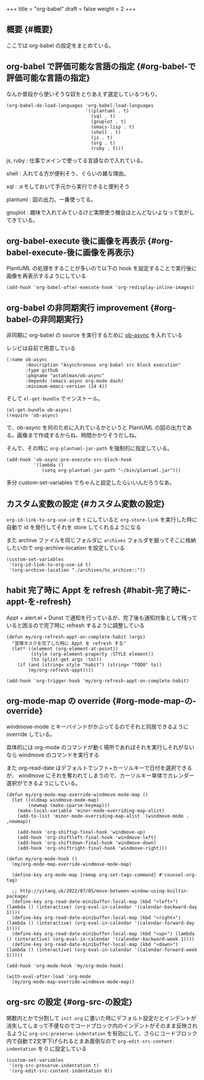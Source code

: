 +++
title = "org-babel"
draft = false
weight = 2
+++

## 概要 {#概要}

ここでは org-babel の設定をまとめている。


## org-babel で評価可能な言語の指定 {#org-babel-で評価可能な言語の指定}

なんか普段から使いそうな奴をとりあえず選定しているつもり。

```emacs-lisp
(org-babel-do-load-languages 'org-babel-load-languages
                             '((plantuml . t)
                               (sql . t)
                               (gnuplot . t)
                               (emacs-lisp . t)
                               (shell . t)
                               (js . t)
                               (org . t)
                               (ruby . t)))
```

js, ruby
: 仕事でメインで使ってる言語なので入れている。

shell
: 入れてる方が便利そう、ぐらいの雑な理由。

sql
: メモしておいて手元から実行できると便利そう

plantuml
: 図の出力。一番使ってる。

gnuplot
: 趣味で入れてみているけど実際使う機会ほとんどないよなって気がしてきている。


## org-babel-execute 後に画像を再表示 {#org-babel-execute-後に画像を再表示}

PlantUML の処理をすることが多いので以下の hook を設定することで実行後に画像を再表示するようにしている

```emacs-lisp
(add-hook 'org-babel-after-execute-hook 'org-redisplay-inline-images)
```


## org-babel の非同期実行 <span class="tag"><span class="improvement">improvement</span></span> {#org-babel-の非同期実行}

非同期に org-babel の source を実行するために
[ob-async](https://github.com/astahlman/ob-async) を入れている

レシピは自前で用意している

```emacs-lisp
(:name ob-async
       :description "Asynchronous org-babel src block execution"
       :type github
       :pkgname "astahlman/ob-async"
       :depends (emacs-async org-mode dash)
       :minimum-emacs-version (24 4))
```

そして `el-get-bundle` でインストール。

```emacs-lisp
(el-get-bundle ob-async)
(require 'ob-async)
```

で、ob-async を何のために入れているかというと PlantUML の図の出力である。画像まで作成するからね、時間かかりそうだしね。

そんで、その時に `org-plantuml-jar-path` を強制的に指定している。

```emacs-lisp
(add-hook 'ob-async-pre-execute-src-block-hook
          '(lambda ()
             (setq org-plantuml-jar-path "~/bin/plantuml.jar")))
```

多分 custom-set-variables でちゃんと設定したらいいんだろうなあ。


## カスタム変数の設定 {#カスタム変数の設定}

`org-id-link-to-org-use-id` を `t` にしていると
`org-store-link` を実行した時に自動で id を発行してそれを store してくれるようになる

また archive ファイルを同じフォルダに `archives` フォルダを掘ってそこに格納したいので org-archive-location を設定している

```emacs-lisp
(custom-set-variables
 '(org-id-link-to-org-use-id t)
 '(org-archive-location "./archives/%s_archive::"))
```


## habit 完了時に Appt を refresh {#habit-完了時に-appt-を-refresh}

Appt + alert.el + Dunst で通知を行っているが、完了後も通知対象として残っていると困るので完了時に refresh するように調整している

```emacs-lisp
(defun my/org-refresh-appt-on-complete-habit (args)
  "習慣タスクを完了した時に Appt を refresh する"
  (let* ((element (org-element-at-point))
         (style (org-element-property :STYLE element))
         (to (plist-get args :to)))
    (if (and (string= style "habit") (string= "TODO" to))
        (my/org-refresh-appt))))

(add-hook 'org-trigger-hook 'my/org-refresh-appt-on-complete-habit)
```


## org-mode-map の override {#org-mode-map-の-override}

windmove-mode とキーバインドがかぶってるのでそれと同居できるように override している。

具体的には org-mode のコマンドが動く場所であればそれを実行しそれがないなら windmove のコマンドを実行する

また org-read-date はデフォルトでシフト+カーソルキーで日付を選択できるが、
windmove にそれを奪われてしまうので、カーソルキー単体でカレンダー選択ができるようにしている。

```emacs-lisp
(defun my/org-mode-map-override-windmove-mode-map ()
  (let ((oldmap windmove-mode-map)
        (newmap (make-sparse-keymap)))
    (make-local-variable 'minor-mode-overriding-map-alist)
    (add-to-list 'minor-mode-overriding-map-alist `(windmove-mode . ,newmap))

    (add-hook 'org-shiftup-final-hook 'windmove-up)
    (add-hook 'org-shiftleft-final-hook 'windmove-left)
    (add-hook 'org-shiftdown-final-hook 'windmove-down)
    (add-hook 'org-shiftright-final-hook 'windmove-right)))

(defun my/org-mode-hook ()
  (my/org-mode-map-override-windmove-mode-map)

  (define-key org-mode-map [remap org-set-tags-command] #'counsel-org-tag)

  ;; http://yitang.uk/2022/07/05/move-between-window-using-builtin-package/
  (define-key org-read-date-minibuffer-local-map (kbd "<left>") (lambda () (interactive) (org-eval-in-calendar '(calendar-backward-day 1))))
  (define-key org-read-date-minibuffer-local-map (kbd "<right>") (lambda () (interactive) (org-eval-in-calendar '(calendar-forward-day 1))))
  (define-key org-read-date-minibuffer-local-map (kbd "<up>") (lambda () (interactive) (org-eval-in-calendar '(calendar-backward-week 1))))
  (define-key org-read-date-minibuffer-local-map (kbd "<down>") (lambda () (interactive) (org-eval-in-calendar '(calendar-forward-week 1)))))

(add-hook 'org-mode-hook 'my/org-mode-hook)

(with-eval-after-load 'org-mode
  (my/org-mode-map-override-windmove-mode-map))
```


## org-src の設定 {#org-src-の設定}

関数内とかで分割して `init.org` に書いた時にデフォルト設定だとインデントが消失してしまって不便なのでコードブロック内のインデントがそのまま反映されるように `org-src-preserve-indentation` を有効にして、さらにコードブロック内で自動で2文字下げられるとまあ面倒なので
`org-edit-src-content-indentation` を 0 に設定している

```emacs-lisp
(custom-set-variables
 '(org-src-preserve-indentation t)
 '(org-edit-src-content-indentation 0))
```
